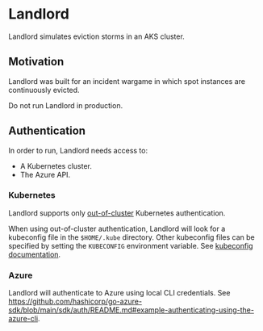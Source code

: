 # Landlord
Landlord simulates eviction storms in an AKS cluster.

## Motivation

Landlord was built for an incident wargame in which spot instances are continuously evicted.

Do not run Landlord in production.

## Authentication

In order to run, Landlord needs access to:
* A Kubernetes cluster.
* The Azure API.

### Kubernetes

Landlord supports only [out-of-cluster](https://github.com/kubernetes/client-go/tree/master/examples/out-of-cluster-client-configuration) Kubernetes authentication.

When using out-of-cluster authentication, Landlord will look for a kubeconfig file in the `$HOME/.kube` directory.
Other kubeconfig files can be specified by setting the `KUBECONFIG` environment variable.
See [kubeconfig documentation](https://kubernetes.io/docs/concepts/configuration/organize-cluster-access-kubeconfig/).

### Azure

Landlord will authenticate to Azure using local CLI credentials.
See https://github.com/hashicorp/go-azure-sdk/blob/main/sdk/auth/README.md#example-authenticating-using-the-azure-cli.
